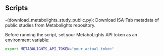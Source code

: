 ## Scripts
-(download_metabolights_study_public.py): Download ISA-Tab metadata of public studies from Metabolights repository.  

Before running the script, set your MetaboLights API token as an environment variable:
```bash
export METABOLIGHTS_API_TOKEN="your_actual_token"
